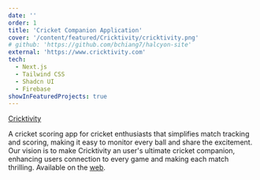 ```yaml
---
date: ''
order: 1
title: 'Cricket Companion Application'
cover: '/content/featured/Cricktivity/cricktivity.png'
# github: 'https://github.com/bchiang7/halcyon-site'
external: 'https://www.cricktivity.com'
tech:
  - Next.js
  - Tailwind CSS
  - Shadcn UI
  - Firebase
showInFeaturedProjects: true
---
```


[Cricktivity](https://www.cricktivity.com)

A cricket scoring app for cricket enthusiasts that simplifies match tracking and scoring, making it easy to monitor every ball and share the excitement. Our vision is to make Cricktivity an user's ultimate cricket companion, enhancing users connection to every game and making each match thrilling. Available on the [web](https://cricktivity.com).
